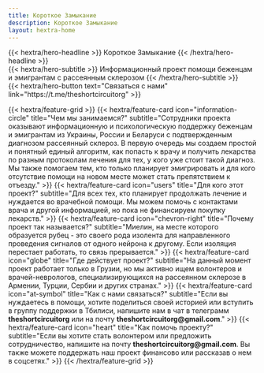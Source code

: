```yaml
---
title: Короткое Замыкание
description: Короткое Замыкание
layout: hextra-home
---
```


<div class="hx-mt-6 hx-mb-6">
{{< hextra/hero-headline >}}
Короткое Замыкание
{{< /hextra/hero-headline >}}
</div>

<div class="hx-mb-12">
{{< hextra/hero-subtitle >}}
  Информационный проект помощи беженцам и эмигрантам с рассеянным склерозом
{{< /hextra/hero-subtitle >}}
</div>

<div class="hx-mb-6">
{{< hextra/hero-button text="Связаться с нами" link="https://t.me/theshortcircuitorg" >}}
</div>

<div class="hx-mt-6"></div>

{{< hextra/feature-grid >}}
    {{< hextra/feature-card
         icon="information-circle"
         title="Чем мы занимаемся?"
         subtitle="Сотрудники проекта оказывают информационную и психологическую поддержку беженцам и эмигрантам из Украины, России и Беларуси с подтвержденным диагнозом рассеянный склероз. В первую очередь мы создаем простой и понятный единый алгоритм, как попасть к врачу и получить лекарства по разным протоколам лечения для тех, у кого уже стоит такой диагноз. Мы также помогаем тем, кто только планирует эмигрировать и для кого отсутствие помощи на новом месте может стать препятствием к отъезду."
    >}}
    {{< hextra/feature-card
         icon="users"
         title="Для кого этот проект?"
         subtitle="Для всех тех, кто планирует продолжать лечение и нуждается во врачебной помощи. Мы можем помочь с контактами врача и другой информацией, но пока не финансируем покупку лекарств."
    >}}
    {{< hextra/feature-card
         icon="chevron-right"
         title="Почему проект так называется?"
         subtitle="Миелин, на месте которого образуется рубец - это своего рода изолента для направленного проведения сигналов от одного нейрона к другому. Если изоляция перестает работать, то связь прерывается."
    >}}
    {{< hextra/feature-card
         icon="globe"
         title="Где действует проект?"
         subtitle="На данный момент проект работает только в Грузии, но мы активно ищем волонтеров и врачей-неврологов, специализирующихся на рассеянном склерозе в Армении, Турции, Сербии и других странах."
    >}}
    {{< hextra/feature-card
         icon="at-symbol"
         title="Как с нами связаться?"
         subtitle="Если вы нуждаетесь в помощи, хотите поделиться своей историей или вступить в группу поддержки в Тбилиси, напишите нам в чат в телеграмм **theshortcircuitorg** или на почту **theshortcircuitorg\@gmail.com**."
    >}}
    {{< hextra/feature-card
         icon="heart"
         title="Как помочь проекту?"
         subtitle="Если вы хотите стать волонтером или предложить сотрудничество, напишите на почту **theshortcircuitorg\@gmail.com**. Вы также можете поддержать наш проект финансово или рассказав о нем в соцсетях."
    >}}
{{< /hextra/feature-grid >}}

